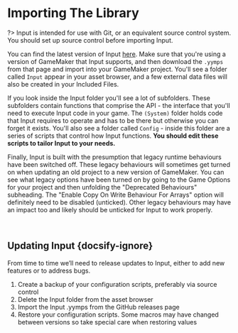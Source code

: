 # Importing The Library

?> Input is intended for use with Git, or an equivalent source control system. You should set up source control before importing Input.

You can find the latest version of Input [here](https://github.com/offalynne/Input/releases). Make sure that you're using a version of GameMaker that Input supports, and then download the `.yymps` from that page and import into your GameMaker project. You'll see a folder called `Input` appear in your asset browser, and a few external data files will also be created in your Included Files.

If you look inside the Input folder you'll see a lot of subfolders. These subfolders contain functions that comprise the API - the interface that you'll need to execute Input code in your game. The `(System)` folder holds code that Input requires to operate and has to be there but otherwise you can forget it exists. You'll also see a folder called `Config` - inside this folder are a series of scripts that control how Input functions. **You should edit these scripts to tailor Input to your needs.**

Finally, Input is built with the presumption that legacy runtime behaviours have been switched off. These legacy behaviours will sometimes get turned on when updating an old project to a new version of GameMaker. You can see what legacy options have been turned on by going to the Game Options for your project and then unfolding the "Deprecated Behaviours" subheading. The "Enable Copy On Write Behaviour For Arrays" option will definitely need to be disabled (unticked). Other legacy behaviours may have an impact too and likely should be unticked for Input to work properly.

&nbsp;

## Updating Input {docsify-ignore}

From time to time we’ll need to release updates to Input, either to add new features or to address bugs.

1. Create a backup of your configuration scripts, preferably via source control
2. Delete the Input folder from the asset browser
3. Import the Input .yymps from the GitHub releases page
4. Restore your configuration scripts. Some macros may have changed between versions so take special care when restoring values
